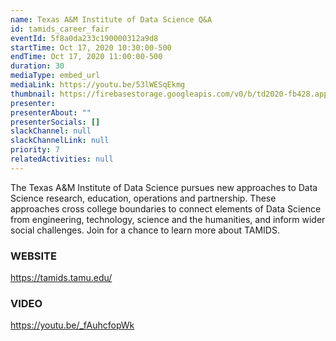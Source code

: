 ```yaml
---
name: Texas A&M Institute of Data Science Q&A
id: tamids_career_fair
eventId: 5f8a0da233c190000312a9d8
startTime: Oct 17, 2020 10:30:00-500
endTime: Oct 17, 2020 11:00:00-500
duration: 30
mediaType: embed_url
mediaLink: https://youtu.be/53lWESqEkmg
thumbnail: https://firebasestorage.googleapis.com/v0/b/td2020-fb428.appspot.com/o/Frame%204.png?alt=media&token=0bf47564-22a1-44ca-9878-fe9a2796c0b9
presenter:
presenterAbout: ""
presenterSocials: []
slackChannel: null
slackChannelLink: null
priority: 7
relatedActivities: null
---
```


The Texas A&M Institute of Data Science pursues new approaches to Data Science research, education, operations and partnership. These approaches cross college boundaries to connect elements of Data Science from engineering, technology, science and the humanities, and inform wider social challenges. Join for a chance to learn more about TAMIDS.

### WEBSITE

https://tamids.tamu.edu/

### VIDEO

https://youtu.be/_fAuhcfopWk
